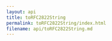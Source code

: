 ```yaml
---
layout: api
title: toRFC2822String
permalink: toRFC2822String/index.html
filename: api/toRFC2822String.md
---
```

